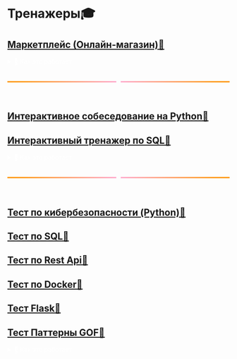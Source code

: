 # <div class="animate__animated animate__bounce">Тренажеры🎓</div>
<link rel="stylesheet" href="https://cdnjs.cloudflare.com/ajax/libs/animate.css/4.1.1/animate.min.css">

## [Маркетплейс (Онлайн-магазин)🛒](trainer/marketplace.html)

<details style="color: #fff; ">
  <summary style="cursor: pointer;">🦧 Как это работает</summary>
  <ul>
    <li><strong>HTML / CSS:</strong> структура страницы, адаптивная сетка (Flexbox + Grid), модальные окна.</li>
    <li><strong>JavaScript:</strong> динамическая загрузка товаров, корзина, барабан призов.</li>
    <li><strong>Изображения:</strong> используются <code>placeholder</code> или генерируются по названию товара.</li>
    <li><strong>Адаптация:</strong> под мобильные устройства.</li>
    <li><strong>Тестирование:</strong> функциональное тестирование, UI/UX-тестирование, автоматизация.</li>
  </ul>
</details>


<br>
<div style="display: flex; align-items: center; justify-content: center; gap: 10px; height: 40px;">
  <hr style="flex-grow: 1; border: none; height: 3px; background: linear-gradient(to right, #ff9900, #ffaacc);">
  <hr style="flex-grow: 1; border: none; height: 3px; background: linear-gradient(to left, #ff9900, #ffaacc);">
</div>
<br>

## [Интерактивное собеседование на Python🐍](sobes/sobes_python.html)
## [Интерактивный тренажер по SQL🧩](trainer/sql_traine.html)

<details style="color: #fff;">
  <summary style="cursor: pointer;">🦧 Как это работает</summary>
  <ul>
    <li><strong>HTML / CSS:</strong> структура интерфейса, темная тема, гифка ведущего, прогрессбар, анимация дрожания.</li>
    <li><strong>JavaScript:</strong> логика тестирования, таймер на каждый вопрос, обработка ответов, отображение результата.</li>
    <li><strong>Гифки:</strong> используются из Giphy для создания живого взаимодействия с ведущим.</li>
    <li><strong>Логика теста:</strong> 30 вопросов с 5 вариантами ответа, оценка по шкале: "Офер", "Позвоним", "Пшел отсюда".</li>
    <li><strong>Таймер:</strong> ограничение времени на ответ, анимация дрожи за 5 секунд до окончания.</li>
    <li><strong>Адаптация:</strong> удобное отображение на мобильных устройствах и десктопах.</li>
  </ul>
</details>

<br>
<div style="display: flex; align-items: center; justify-content: center; gap: 10px; height: 40px;">
  <hr style="flex-grow: 1; border: none; height: 3px; background: linear-gradient(to right, #ff9900, #ffaacc);">
  <hr style="flex-grow: 1; border: none; height: 3px; background: linear-gradient(to left, #ff9900, #ffaacc);">
</div>
<br>


## [Тест по кибербезопасности (Python)🧪](survey.md)
## [Тест по SQL🧪](sql_exam.md)
## [Тест по Rest Api🧪](restapi_exam.md)
## [Тест по Docker🧪](docker_exam.md)
## [Тест Flask🧪](flask_exam.md)
## [Тест Паттерны GOF🧪](../patterns/gof_patterns.html)

<details style="color: #fff; ">
  <summary style="cursor: pointer;">🦧 Как это работает</summary>
  <ul>
    <li>Вопросы хранятся в массиве <code>questions</code>, где каждый объект содержит вопрос, варианты ответов и правильный ответ.</li>
    <li>Каждый вопрос отображается по очереди, а пользователь выбирает ответ с помощью радиокнопок.</li>
    <li>При нажатии на кнопку "Следующий вопрос" проверяется выбранный ответ.</li>
    <li>Если ответ правильный, счет увеличивается.</li>
    <li>После завершения всех вопросов показывается результат.</li>
    <li>Тест адаптирован для светлой и тёмной темы.</li>
  </ul>
</details>
